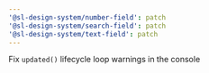 ```yaml
---
'@sl-design-system/number-field': patch
'@sl-design-system/search-field': patch
'@sl-design-system/text-field': patch
---
```


Fix `updated()` lifecycle loop warnings in the console
